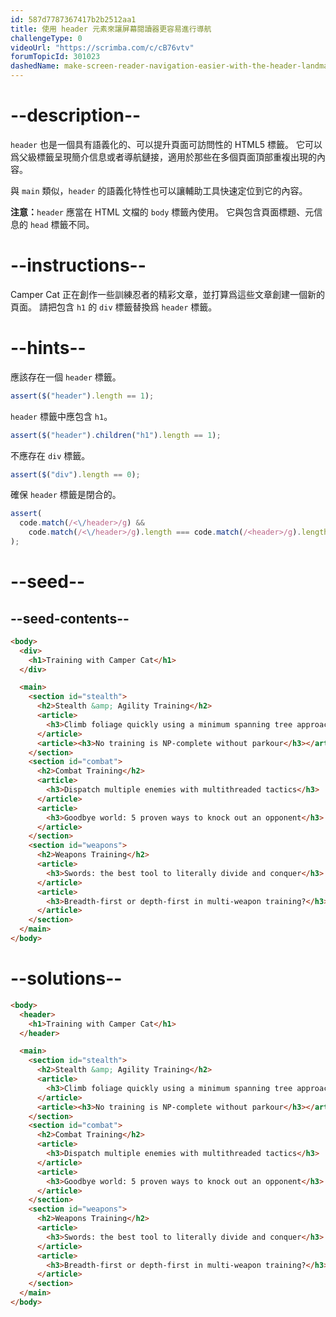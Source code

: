 ```yaml
---
id: 587d7787367417b2b2512aa1
title: 使用 header 元素來讓屏幕閱讀器更容易進行導航
challengeType: 0
videoUrl: "https://scrimba.com/c/cB76vtv"
forumTopicId: 301023
dashedName: make-screen-reader-navigation-easier-with-the-header-landmark
---
```


# --description--

`header` 也是一個具有語義化的、可以提升頁面可訪問性的 HTML5 標籤。 它可以爲父級標籤呈現簡介信息或者導航鏈接，適用於那些在多個頁面頂部重複出現的內容。

與 `main` 類似，`header` 的語義化特性也可以讓輔助工具快速定位到它的內容。

**注意：**`header` 應當在 HTML 文檔的 `body` 標籤內使用。 它與包含頁面標題、元信息的 `head` 標籤不同。

# --instructions--

Camper Cat 正在創作一些訓練忍者的精彩文章，並打算爲這些文章創建一個新的頁面。 請把包含 `h1` 的 `div` 標籤替換爲 `header` 標籤。

# --hints--

應該存在一個 `header` 標籤。

```js
assert($("header").length == 1);
```

`header` 標籤中應包含 `h1`。

```js
assert($("header").children("h1").length == 1);
```

不應存在 `div` 標籤。

```js
assert($("div").length == 0);
```

確保 `header` 標籤是閉合的。

```js
assert(
  code.match(/<\/header>/g) &&
    code.match(/<\/header>/g).length === code.match(/<header>/g).length
);
```

# --seed--

## --seed-contents--

```html
<body>
  <div>
    <h1>Training with Camper Cat</h1>
  </div>

  <main>
    <section id="stealth">
      <h2>Stealth &amp; Agility Training</h2>
      <article>
        <h3>Climb foliage quickly using a minimum spanning tree approach</h3>
      </article>
      <article><h3>No training is NP-complete without parkour</h3></article>
    </section>
    <section id="combat">
      <h2>Combat Training</h2>
      <article>
        <h3>Dispatch multiple enemies with multithreaded tactics</h3>
      </article>
      <article>
        <h3>Goodbye world: 5 proven ways to knock out an opponent</h3>
      </article>
    </section>
    <section id="weapons">
      <h2>Weapons Training</h2>
      <article>
        <h3>Swords: the best tool to literally divide and conquer</h3>
      </article>
      <article>
        <h3>Breadth-first or depth-first in multi-weapon training?</h3>
      </article>
    </section>
  </main>
</body>
```

# --solutions--

```html
<body>
  <header>
    <h1>Training with Camper Cat</h1>
  </header>

  <main>
    <section id="stealth">
      <h2>Stealth &amp; Agility Training</h2>
      <article>
        <h3>Climb foliage quickly using a minimum spanning tree approach</h3>
      </article>
      <article><h3>No training is NP-complete without parkour</h3></article>
    </section>
    <section id="combat">
      <h2>Combat Training</h2>
      <article>
        <h3>Dispatch multiple enemies with multithreaded tactics</h3>
      </article>
      <article>
        <h3>Goodbye world: 5 proven ways to knock out an opponent</h3>
      </article>
    </section>
    <section id="weapons">
      <h2>Weapons Training</h2>
      <article>
        <h3>Swords: the best tool to literally divide and conquer</h3>
      </article>
      <article>
        <h3>Breadth-first or depth-first in multi-weapon training?</h3>
      </article>
    </section>
  </main>
</body>
```
